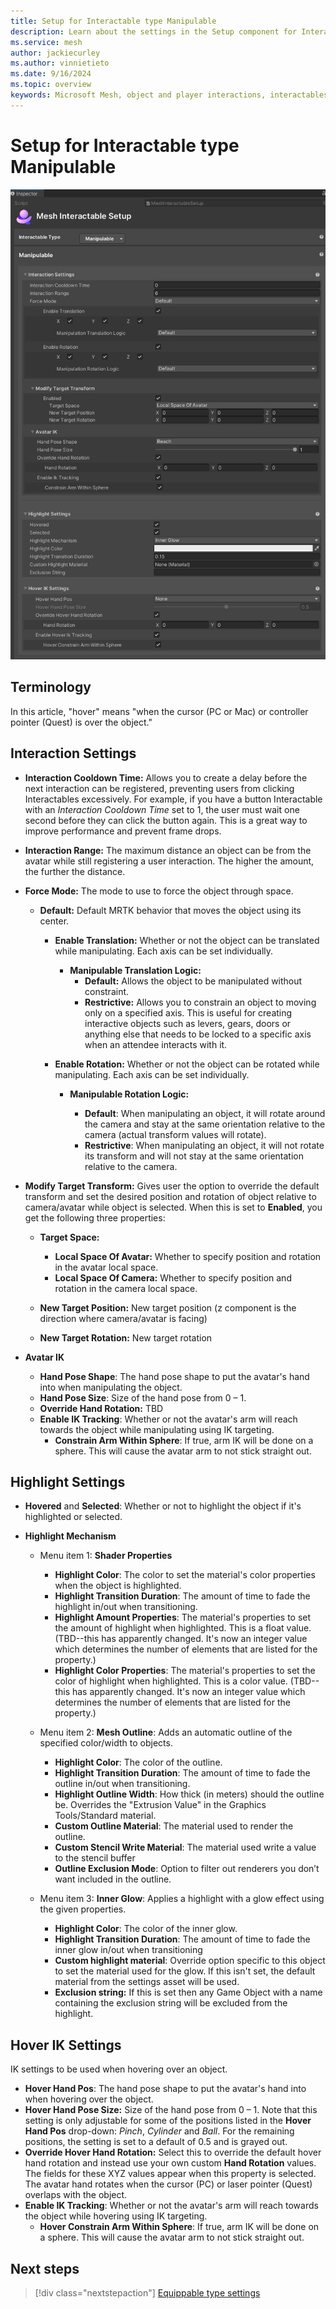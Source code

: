 ```yaml
---
title: Setup for Interactable type Manipulable
description: Learn about the settings in the Setup component for Interactable type Manipulable.
ms.service: mesh
author: jackiecurley
ms.author: vinnietieto
ms.date: 9/16/2024
ms.topic: overview
keywords: Microsoft Mesh, object and player interactions, interactables, manipulables, equippables, throwables, avatars, anchors, tethers, triggers, trigger volumes, grab, hold, throw, attach, Mesh emulator, emulator, Mesh Emulation, Basic
---
```


# Setup for Interactable type Manipulable

![__________________](../../../../media/enhance-your-environment/object-player-interactions/interactable-types/004-interactable-setup-manipulable.png)

## Terminology

In this article, "hover" means "when the cursor (PC or Mac) or controller pointer (Quest) is over the object."

## Interaction Settings

- **Interaction Cooldown Time:** Allows you to create a delay before the next interaction can be registered, preventing users from clicking Interactables excessively. For example, if you have a button Interactable with an *Interaction Cooldown Time* set to 1, the user must wait one second before they can click the button again. This is a great way to improve performance and prevent frame drops.

- **Interaction Range:** The maximum distance an object can be from the avatar while still registering a user interaction. The higher the amount, the further the distance.

- **Force Mode:** The mode to use to force the object through space.

    - **Default:** Default MRTK behavior that moves the object using its center.  

        - **Enable Translation:** Whether or not the object can be translated while manipulating. Each axis can be set individually.

            - **Manipulable Translation Logic:** 
                - **Default:** Allows the object to be manipulated without constraint.
                - **Restrictive:** Allows you to constrain an object to moving only on a specified axis. This is useful for creating interactive objects such as levers, gears, doors or anything else that needs to be locked to a specific axis when an attendee interacts with it.

        - **Enable Rotation:** Whether or not the object can be rotated while manipulating. Each axis can be set individually. 

            - **Manipulable Rotation Logic:** 

                - **Default**: When manipulating an object, it will rotate around the camera and stay at the same orientation relative to the camera (actual transform values will rotate).  
                - **Restrictive**: When manipulating an object, it will not rotate its transform and will not stay at the same orientation relative to the camera. 

- **Modify Target Transform:** Gives user the option to override the default transform and set the desired position and rotation of object relative to camera/avatar while object is selected. When this is set to **Enabled**, you get the following three properties:

    - **Target Space:**  


        - **Local Space Of Avatar:** Whether to specify position and rotation in the avatar local space.
        - **Local Space Of Camera:** Whether to specify position and rotation in the camera local space.


    - **New Target Position:** New target position (z component is the direction where camera/avatar is facing)
    - **New Target Rotation:** New target rotation

- **Avatar IK**

    - **Hand Pose Shape**: The hand pose shape to put the avatar's hand into when manipulating the object.  
    - **Hand Pose Size**: Size of the hand pose from 0 – 1.  
    - **Override Hand Rotation:** TBD  
    - **Enable IK Tracking**: Whether or not the avatar's arm will reach towards the object while manipulating using IK targeting.
        -   **Constrain Arm Within Sphere**: If true, arm IK will be done on a sphere. This will cause the avatar arm to not stick straight out.

## Highlight Settings

- **Hovered** and **Selected**: Whether or not to highlight the object if it's highlighted or selected.

- **Highlight Mechanism**

    - Menu item 1: **Shader Properties**
        - **Highlight Color**: The color to set the material's color properties when the object is highlighted.
        - **Highlight Transition Duration**: The amount of time to fade the highlight in/out when transitioning.
        - **Highlight Amount Properties**: The material's properties to set the amount of highlight when highlighted. This is a float value. (TBD--this has apparently changed. It's now an integer value which determines the number of elements that are listed for the property.)
        - **Highlight Color Properties**: The material's properties to set the color of highlight when highlighted. This is a color value. (TBD--this has apparently changed. It's now an integer value which determines the number of elements that are listed for the property.)

    - Menu item 2: **Mesh Outline**: Adds an automatic outline of the specified color/width to objects.
        
        - **Highlight Color**: The color of the outline.
        - **Highlight Transition Duration**: The amount of time to fade the outline in/out when transitioning.
        - **Highlight Outline Width**: How thick (in meters) should the outline be. Overrides the "Extrusion Value" in the Graphics Tools/Standard material.
        - **Custom Outline Material**: The material used to render the outline.
        - **Custom Stencil Write Material**: The material used write a value to the stencil buffer
        - **Outline Exclusion Mode**: Option to filter out renderers you don’t want included in the outline.

    - Menu item 3: **Inner Glow**: Applies a highlight with a glow effect using the given properties.

        - **Highlight Color**: The color of the inner glow.
        - **Highlight Transition Duration**: The amount of time to fade the inner glow in/out when transitioning
        - **Custom highlight material**: Override option specific to this object to set the material used for the glow. If this isn't set, the default material from the settings asset will be used.
        -  **Exclusion string:** If this is set then any Game Object with a name containing the exclusion string will be excluded from the highlight.

## Hover IK Settings

IK settings to be used when hovering over an object.

- **Hover Hand Pos**: The hand pose shape to put the avatar's hand into when hovering over the object.
- **Hover Hand Pose Size:** Size of the hand pose from 0 – 1. Note that this setting is only adjustable for some of the positions listed in the **Hover Hand Pos** drop-down: *Pinch*, *Cylinder* and *Ball*. For the remaining positions, the setting is set to a default of 0.5 and is grayed out. 
- **Override Hover Hand Rotation:** Select this to override the default hover hand rotation and instead use your own custom **Hand Rotation** values. The fields for these XYZ values appear when this property is selected. The avatar hand rotates when the cursor (PC) or laser pointer (Quest) overlaps with the object.
- **Enable IK Tracking**: Whether or not the avatar's arm will reach towards the object while hovering using IK targeting.
    - **Hover Constrain Arm Within Sphere**: If true, arm IK will be done on a sphere. This will cause the avatar arm to not stick straight out.

## Next steps

> [!div class="nextstepaction"]
> [Equippable type settings](./equippable-setup.md)
